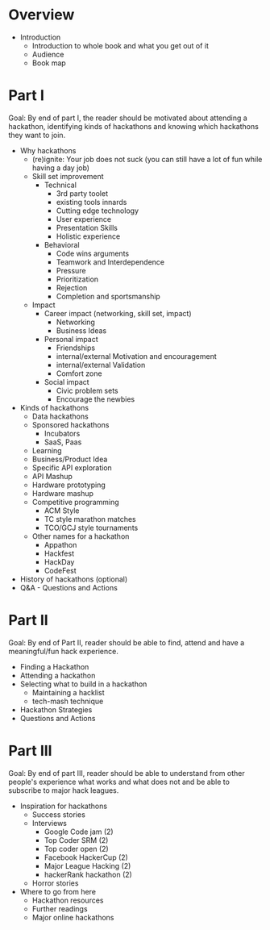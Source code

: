 # Overview
- Introduction
	- Introduction to whole book and what you get out of it
	- Audience
	- Book map 
	
# Part I
Goal: By end of part I, the reader should be motivated about attending a hackathon, identifying kinds of hackathons and knowing which hackathons they want to join. 

- Why hackathons
  - (re)ignite: Your job does not suck (you can still have a lot of fun while having a day job)
  - Skill set improvement
  	- Technical
  		- 3rd party toolet
  		- existing tools innards
  		- Cutting edge technology
  		- User experience
		- Presentation Skills  
  		- Holistic experience
  	- Behavioral
  		- Code wins arguments
  		- Teamwork and Interdependence
  		- Pressure
  		- Prioritization
  		- Rejection
  		- Completion and sportsmanship
  - Impact
  	- Career impact (networking, skill set, impact)
  		- Networking
  		- Business Ideas
  	- Personal impact
		- Friendships
  		- internal/external Motivation and encouragement
  		- internal/external Validation
  		- Comfort zone
  	- Social impact
		- Civic problem sets
  		- Encourage the newbies
- Kinds of hackathons
	- Data hackathons
	- Sponsored hackathons
		- Incubators
		- SaaS, Paas
	- Learning 
	- Business/Product Idea
	- Specific API exploration
	- API Mashup
	- Hardware prototyping
	- Hardware mashup
	- Competitive programming
		- ACM Style
		- TC style marathon matches
		- TCO/GCJ style tournaments
	- Other names for a hackathon
		- Appathon
		- Hackfest
		- HackDay
		- CodeFest
- History of hackathons (optional)
- Q&A - Questions and Actions


# Part II
Goal: By end of Part II, reader should be able to find, attend and have a meaningful/fun hack experience.

- Finding a Hackathon
- Attending a hackathon
- Selecting what to build in a hackathon
	- Maintaining a hacklist
	- tech-mash technique
- Hackathon Strategies
- Questions and Actions

# Part III
Goal: By end of part III, reader should be able to understand from other people's experience what works and what does not and be able to subscribe to major hack leagues.
 
- Inspiration for hackathons
  - Success stories
  - Interviews
  	- Google Code jam (2)
	- Top Coder SRM (2)
	- Top coder open (2)
	- Facebook HackerCup (2)
	- Major League Hacking (2)
	- hackerRank hackathon (2)
  - Horror stories
- Where to go from here
  - Hackathon resources
  - Further readings
  - Major online hackathons


